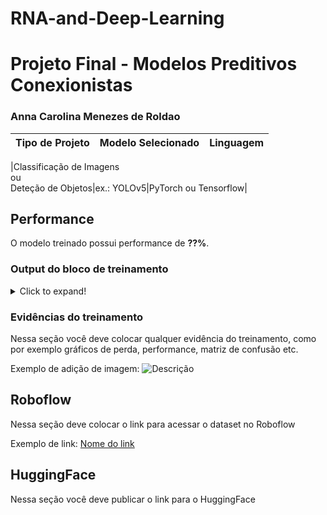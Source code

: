 # RNA-and-Deep-Learning

# Projeto Final - Modelos Preditivos Conexionistas

### Anna Carolina Menezes de Roldao

|**Tipo de Projeto**|**Modelo Selecionado**|**Linguagem**|
|--|--|--|

|Classificação de Imagens<br>ou<br>Deteção de Objetos|ex.: YOLOv5|PyTorch ou Tensorflow|

## Performance

O modelo treinado possui performance de **??%**.

### Output do bloco de treinamento

<details>
  <summary>Click to expand!</summary>
  
  ```text
    Você deve colar aqui a saída do bloco de treinamento do notebook, contendo todas as épocas e saídas do treinamento
  ```
</details>

### Evidências do treinamento

Nessa seção você deve colocar qualquer evidência do treinamento, como por exemplo gráficos de perda, performance, matriz de confusão etc.

Exemplo de adição de imagem:
![Descrição](https://picsum.photos/seed/picsum/500/300)

## Roboflow

Nessa seção deve colocar o link para acessar o dataset no Roboflow

Exemplo de link: [Nome do link](google.com)

## HuggingFace

Nessa seção você deve publicar o link para o HuggingFace

